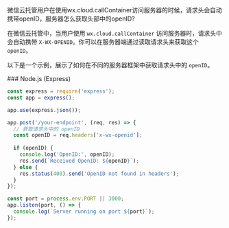 微信云托管用户在使用wx.cloud.callContainer访问服务器的时候，请求头会自动携带openID，服务器怎么获取头部中的openID?

在微信云托管中，当用户使用 `wx.cloud.callContainer` 访问服务器时，请求头中会自动携带 `X-WX-OPENID`。你可以在服务器端通过读取请求头来获取这个 `openID`。

以下是一个示例，展示了如何在不同的服务器框架中获取请求头中的 `openID`。

\### Node.js (Express)

```javascript
const express = require('express');
const app = express();

app.use(express.json());

app.post('/your-endpoint', (req, res) => {
  // 获取请求头中的 openID
  const openID = req.headers['x-wx-openid'];
  
  if (openID) {
    console.log('OpenID:', openID);
    res.send(`Received OpenID: ${openID}`);
  } else {
    res.status(400).send('OpenID not found in headers');
  }
});

const port = process.env.PORT || 3000;
app.listen(port, () => {
  console.log(`Server running on port ${port}`);
});
```

